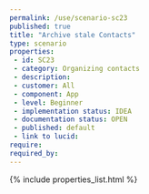 ```yaml
---
permalink: /use/scenario-sc23
published: true
title: "Archive stale Contacts"
type: scenario
properties:
 - id: SC23
 - category: Organizing contacts
 - description: 
 - customer: All
 - component: App
 - level: Beginner
 - implementation status: IDEA
 - documentation status: OPEN
 - published: default
 - link to lucid: 
require:
required_by:
---
```

{% include properties_list.html %}
